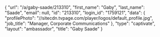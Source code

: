 {
    "url": "\/a\/gaby-saade\/213310",
    "first_name": "Gaby",
    "last_name": "Saade",
    "email": null,
    "id": "213310",
    "login_id": "1759121",
    "data": {
        "profilePhoto": "\/\/sitecdn.tvpage.com\/player\/logos\/default_profile.jpg",
        "job_title": "Manager, Corporate Communications"
    },
    "type": "captivate",
    "layout": "ambassador",
    "title": "Gaby Saade"
}